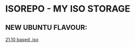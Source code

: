 # ISOREPO - MY ISO STORAGE

## NEW UBUNTU FLAVOUR:
[21.10 based .iso ](http://linux.darkpenguin.net/distros/ubuntu-unity/21.10/ubuntu-unity-21.10.iso)
